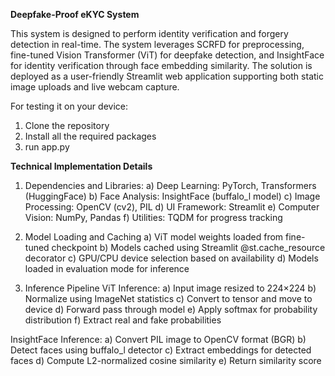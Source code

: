 **Deepfake-Proof eKYC System**

This system is designed to perform identity verification and forgery detection in real-time. The system leverages SCRFD for preprocessing, fine-tuned Vision Transformer (ViT) for deepfake detection, and InsightFace for identity verification through face embedding similarity. The solution is deployed as a user-friendly Streamlit web application supporting both static image uploads and live webcam capture.

For testing it on your device:
1. Clone the repository
2. Install all the required packages
3. run app.py

**Technical Implementation Details**
1. Dependencies and Libraries:
  a) Deep Learning: PyTorch, Transformers (HuggingFace)
  b) Face Analysis: InsightFace (buffalo_l model)
  c) Image Processing: OpenCV (cv2), PIL
  d) UI Framework: Streamlit
  e) Computer Vision: NumPy, Pandas
  f) Utilities: TQDM for progress tracking

2. Model Loading and Caching
  a) ViT model weights loaded from fine-tuned checkpoint
  b) Models cached using Streamlit @st.cache_resource decorator
  c) GPU/CPU device selection based on availability
  d) Models loaded in evaluation mode for inference

3. Inference Pipeline
  ViT Inference:
  a) Input image resized to 224×224
  b) Normalize using ImageNet statistics
  c) Convert to tensor and move to device
  d) Forward pass through model
  e) Apply softmax for probability distribution
  f) Extract real and fake probabilities

  InsightFace Inference:
  a) Convert PIL image to OpenCV format (BGR)
  b) Detect faces using buffalo_l detector
  c) Extract embeddings for detected faces
  d) Compute L2-normalized cosine similarity
  e) Return similarity score



